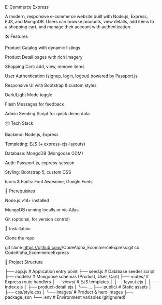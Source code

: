 E-Commerce Express

A modern, responsive e-commerce website built with Node.js, Express, EJS, and MongoDB. Users can browse products, view details, add items to a shopping cart, and manage their account with authentication.

🛠️ Features

Product Catalog with dynamic listings

Product Detail pages with rich imagery

Shopping Cart: add, view, remove items

User Authentication (signup, login, logout) powered by Passport.js

Responsive UI with Bootstrap & custom styles

Dark/Light Mode toggle

Flash Messages for feedback

Admin Seeding Script for quick demo data

📦 Tech Stack

Backend: Node.js, Express

Templating: EJS (+ express-ejs-layouts)

Database: MongoDB (Mongoose ODM)

Auth: Passport.js, express-session

Styling: Bootstrap 5, custom CSS

Icons & Fonts: Font Awesome, Google Fonts

🚀 Prerequisites

Node.js v14+ installed

MongoDB running locally or via Atlas

Git (optional, for version control)

🔧 Installation

Clone the repo

git clone https://github.com/<your-username>/CodeAlpha_EcommerceExpress.git
cd CodeAlpha_EcommerceExpress

📂 Project Structure

├── app.js              # Application entry point
├── seed.js             # Database seeder script
├── models/             # Mongoose schemas (Product, User, Cart)
├── routes/             # Express route handlers
├── views/              # EJS templates
│   ├── layout.ejs
│   ├── index.ejs
│   ├── product-detail.ejs
│   └── ...
├── public/             # Static assets
│   ├── css/style.css
│   └── images/         # Product & hero images
├── package.json
└── .env                # Environment variables (gitignored)

